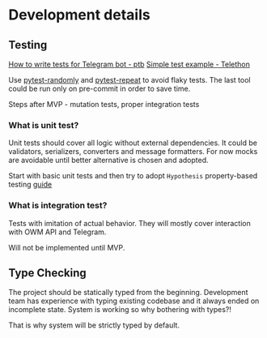 # Development details

## Testing

[How to write tests for Telegram bot - ptb](https://github.com/python-telegram-bot/python-telegram-bot/wiki/Writing-Tests)
[Simple test example - Telethon](https://docs.telethon.dev/en/stable/developing/testing.html)

Use [pytest-randomly](https://github.com/pytest-dev/pytest-randomly) and [pytest-repeat](https://github.com/pytest-dev/pytest-repeat) to avoid flaky tests. The last tool could be run only on pre-commit in order to save time.

Steps after MVP - mutation tests, proper integration tests

### What is unit test?

Unit tests should cover all logic without external dependencies. It could be validators, serializers, converters and message formatters. For now mocks are avoidable until better alternative is chosen and adopted.

Start with basic unit tests and then try to adopt `Hypothesis` property-based testing [guide](https://semaphoreci.com/blog/property-based-testing-python-hypothesis-pytest)

### What is integration test?

Tests with imitation of actual behavior. They will mostly cover interaction with OWM API and Telegram.

Will not be implemented until MVP.

## Type Checking

The project should be statically typed from the beginning. Development team has experience with typing existing codebase and it always ended on incomplete state. System is working so why bothering with types?!

That is why system will be strictly typed by default.
